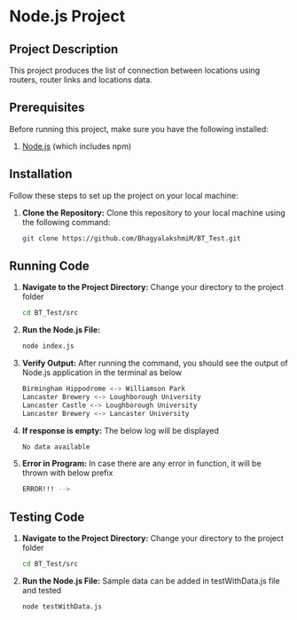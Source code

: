# Node.js Project

## Project Description

This project produces the list of connection between locations using routers, router links and locations data.

## Prerequisites

Before running this project, make sure you have the following installed:

1. [Node.js](https://nodejs.org/) (which includes npm)

## Installation

Follow these steps to set up the project on your local machine:

1. **Clone the Repository:**
   Clone this repository to your local machine using the following command:

   ```sh
   git clone https://github.com/BhagyalakshmiM/BT_Test.git
## Running Code

1. **Navigate to the Project Directory:**
    Change your directory to the project folder
    ```sh
    cd BT_Test/src
2. **Run the Node.js File:**
    ```sh
    node index.js
3. **Verify Output:**
    After running the command, you should see the output of Node.js application in the terminal as below
    ```sh
    Birmingham Hippodrome <-> Williamson Park
    Lancaster Brewery <-> Loughborough University
    Lancaster Castle <-> Loughborough University
    Lancaster Brewery <-> Lancaster University
4. **If response is empty:**
    The below log will be displayed
    ```sh
    No data available
5. **Error in Program:**
    In case there are any error in function, it will be thrown with below prefix
    ```sh
    ERROR!!! --> 
## Testing Code

1. **Navigate to the Project Directory:**
    Change your directory to the project folder
    ```sh
    cd BT_Test/src
2. **Run the Node.js File:**
    Sample data can be added in testWithData.js file and tested
    ```sh
    node testWithData.js
